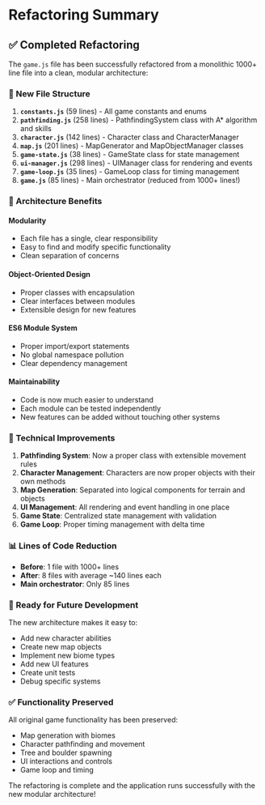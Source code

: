 # Refactoring Summary

## ✅ Completed Refactoring

The `game.js` file has been successfully refactored from a monolithic 1000+ line file into a clean, modular architecture:

### 📁 New File Structure

1. **`constants.js`** (59 lines) - All game constants and enums
2. **`pathfinding.js`** (258 lines) - PathfindingSystem class with A* algorithm and skills
3. **`character.js`** (142 lines) - Character class and CharacterManager
4. **`map.js`** (201 lines) - MapGenerator and MapObjectManager classes
5. **`game-state.js`** (38 lines) - GameState class for state management
6. **`ui-manager.js`** (298 lines) - UIManager class for rendering and events
7. **`game-loop.js`** (35 lines) - GameLoop class for timing management
8. **`game.js`** (85 lines) - Main orchestrator (reduced from 1000+ lines!)

### 🎯 Architecture Benefits

#### Modularity
- Each file has a single, clear responsibility
- Easy to find and modify specific functionality
- Clean separation of concerns

#### Object-Oriented Design
- Proper classes with encapsulation
- Clear interfaces between modules
- Extensible design for new features

#### ES6 Module System
- Proper import/export statements
- No global namespace pollution
- Clear dependency management

#### Maintainability
- Code is now much easier to understand
- Each module can be tested independently
- New features can be added without touching other systems

### 🔧 Technical Improvements

1. **Pathfinding System**: Now a proper class with extensible movement rules
2. **Character Management**: Characters are now proper objects with their own methods
3. **Map Generation**: Separated into logical components for terrain and objects
4. **UI Management**: All rendering and event handling in one place
5. **Game State**: Centralized state management with validation
6. **Game Loop**: Proper timing management with delta time

### 📊 Lines of Code Reduction

- **Before**: 1 file with 1000+ lines
- **After**: 8 files with average ~140 lines each
- **Main orchestrator**: Only 85 lines

### 🚀 Ready for Future Development

The new architecture makes it easy to:
- Add new character abilities
- Create new map objects
- Implement new biome types
- Add new UI features
- Create unit tests
- Debug specific systems

### ✅ Functionality Preserved

All original game functionality has been preserved:
- Map generation with biomes
- Character pathfinding and movement
- Tree and boulder spawning
- UI interactions and controls
- Game loop and timing

The refactoring is complete and the application runs successfully with the new modular architecture!
